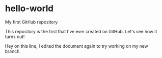 # hello-world
My first GitHub repository

This repository is the first that I've ever created on GitHub. Let's see how it turns out!

Hey on this line, I edited the document again to try working on my new branch. 
